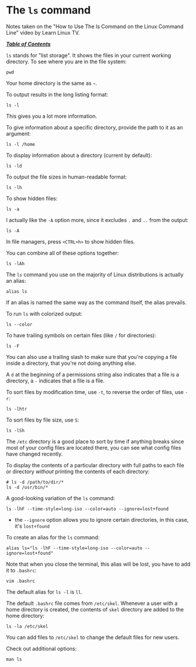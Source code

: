 # The `ls` command

Notes taken on the "How to Use The ls Command on the Linux Command Line" video
by Learn Linux TV.

[***Table of Contents***](/README.md)

`ls` stands for "list storage". It shows the files in your current working
directory. To see where you are in the file system:

    pwd

Your home directory is the same as `~`. 

To output results in the long listing format:

    ls -l

This gives you a lot more information.

To give information about a specific directory, provide the path to it as an
argument:

    ls -l /home

To display information about a directory (current by default):

    ls -ld

To output the file sizes in human-readable format:

    ls -lh

To show hidden files:

    ls -a

I actually like the `-A` option more, since it excludes `.` and `..` from the 
output:

    ls -A

In file managers, press `<CTRL+h>` to show hidden files. 

You can combine all of these options together:

    ls -lAh

The `ls` command you use on the majority of Linux distributions is actually an
alias:

    alias ls

If an alias is named the same way as the command itself, the alias prevails.

To run `ls` with colorized output:

    ls --color

To have trailing symbols on certain files (like `/` for directories):

    ls -F

You can also use a trailing slash to make sure that you're copying a file
inside a directory, that you're not doing anything else. 

A `d` at the beginning of a permissions string also indicates that a file is a
directory, a `-` indicates that a file is a file.

To sort files by modification time, use `-t`, to reverse the order of files,
use `-r`:

    ls -lhtr

To sort files by file size, use `S`:

    ls -lSh

The `/etc` directory is a good place to sort by time if anything breaks since
most of your config files are located there, you can see what config files have
changed recently.

To display the contents of a particular directory with full paths to each file
or directory *without* printing the contents of each directory:

    # ls -d /path/to/dir/*
    ls -d /usr/bin/* 

A good-looking variation of the `ls` command:

    ls -lhF --time-style=long-iso --color=auto --ignore=lost+found

- the `--ignore` option allows you to ignore certain directories, in this case,
  it's `lost+found`

To create an alias for the `ls` command:

    alias ls="ls -lhF --time-style=long-iso --color=auto --ignore=lost+found"

Note that when you close the terminal, this alias will be lost, you have to add
it to `.bashrc`:

    vim .bashrc

The default alias for `ls -l` is `ll`.

The default `.bashrc` file comes from `/etc/skel`. Whenever a user with a home
directory is created, the contents of `skel` directory are added to the home
directory:

    ls -la /etc/skel

You can add files to `/etc/skel` to change the default files for new users.

Check out additional options:

    man ls
